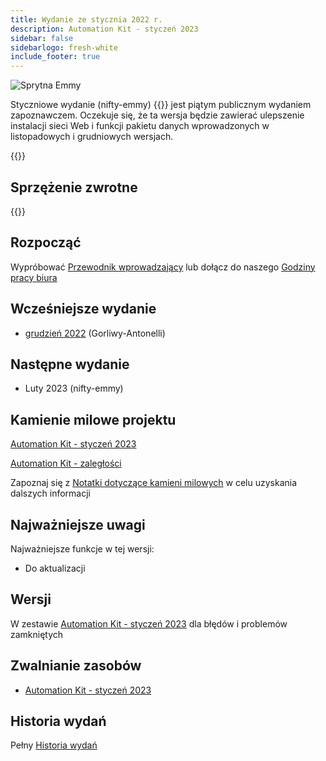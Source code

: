 ```yaml
---
title: Wydanie ze stycznia 2022 r.
description: Automation Kit - styczeń 2023
sidebar: false
sidebarlogo: fresh-white
include_footer: true
---
```

<div class="optional">

![Sprytna Emmy](/images/nifty-emmy.png)

Styczniowe wydanie (nifty-emmy) {{<product-name>}} jest piątym publicznym wydaniem zapoznawczem. Oczekuje się, że ta wersja będzie zawierać ulepszenie instalacji sieci Web i funkcji pakietu danych wprowadzonych w listopadowych i grudniowych wersjach.

</div>

<div class="optional">

{{<presentationStyles>}}

## Sprzężenie zwrotne

{{<questions name="/releases/january-2023.json" completed="Thank you for providing feedback" showNavigationButtons=false >}}

</div>

<div class="optional">

## Rozpocząć

Wypróbować [Przewodnik wprowadzający](/pl/get-started) lub dołącz do naszego [Godziny pracy biura](/pl/office-hours)

## Wcześniejsze wydanie

- [grudzień 2022](/pl/releases/december-2022) (Gorliwy-Antonelli)

## Następne wydanie

- Luty 2023 (nifty-emmy)

## Kamienie milowe projektu

[Automation Kit - styczeń 2023](https://github.com/orgs/microsoft/projects/486/views/9)

[Automation Kit - zaległości](https://github.com/orgs/microsoft/projects/486/views/1)

Zapoznaj się z [Notatki dotyczące kamieni milowych](/pl/releases/milestones) w celu uzyskania dalszych informacji

## Najważniejsze uwagi

Najważniejsze funkcje w tej wersji:

- Do aktualizacji

## Wersji

W zestawie [Automation Kit - styczeń 2023](https://github.com/microsoft/powercat-automation-kit/releases/tag/AutomationKit-January2023) dla błędów i problemów zamkniętych

## Zwalnianie zasobów

- [Automation Kit - styczeń 2023](https://github.com/microsoft/powercat-automation-kit/releases/tag/AutomationKit-January2023)

## Historia wydań

Pełny [Historia wydań](/pl/releases)

</div>
